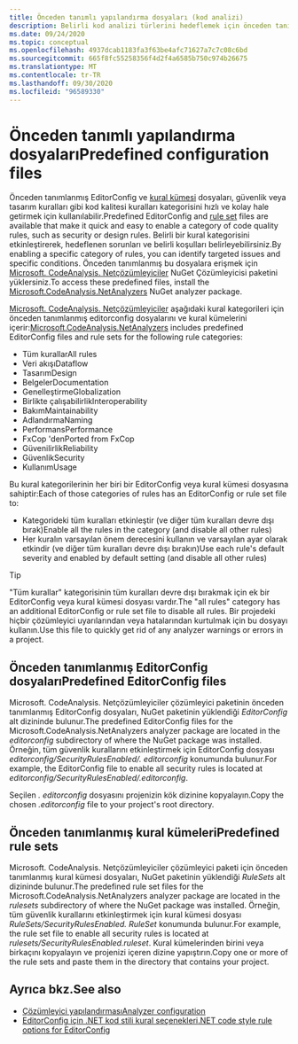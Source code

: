 ```yaml
---
title: Önceden tanımlı yapılandırma dosyaları (kod analizi)
description: Belirli kod analizi türlerini hedeflemek için önceden tanımlanmış editorconfig ve kural kümesi dosyalarını kullanma hakkında bilgi edinin.
ms.date: 09/24/2020
ms.topic: conceptual
ms.openlocfilehash: 4937dcab1183fa3f63be4afc71627a7c7c08c6bd
ms.sourcegitcommit: 665f8fc55258356f4d2f4a6585b750c974b26675
ms.translationtype: MT
ms.contentlocale: tr-TR
ms.lasthandoff: 09/30/2020
ms.locfileid: "96589330"
---
```

# <a name="predefined-configuration-files"></a><span data-ttu-id="d2233-103">Önceden tanımlı yapılandırma dosyaları</span><span class="sxs-lookup"><span data-stu-id="d2233-103">Predefined configuration files</span></span>

<span data-ttu-id="d2233-104">Önceden tanımlanmış EditorConfig ve [kural kümesi](/visualstudio/code-quality/using-rule-sets-to-group-code-analysis-rules) dosyaları, güvenlik veya tasarım kuralları gibi kod kalitesi kuralları kategorisini hızlı ve kolay hale getirmek için kullanılabilir.</span><span class="sxs-lookup"><span data-stu-id="d2233-104">Predefined EditorConfig and [rule set](/visualstudio/code-quality/using-rule-sets-to-group-code-analysis-rules) files are available that make it quick and easy to enable a category of code quality rules, such as security or design rules.</span></span> <span data-ttu-id="d2233-105">Belirli bir kural kategorisini etkinleştirerek, hedeflenen sorunları ve belirli koşulları belirleyebilirsiniz.</span><span class="sxs-lookup"><span data-stu-id="d2233-105">By enabling a specific category of rules, you can identify targeted issues and specific conditions.</span></span> <span data-ttu-id="d2233-106">Önceden tanımlanmış bu dosyalara erişmek için [Microsoft. CodeAnalysis. Netçözümleyiciler](https://github.com/dotnet/roslyn-analyzers#microsoftcodeanalysisnetanalyzers) NuGet Çözümleyicisi paketini yüklersiniz.</span><span class="sxs-lookup"><span data-stu-id="d2233-106">To access these predefined files, install the [Microsoft.CodeAnalysis.NetAnalyzers](https://github.com/dotnet/roslyn-analyzers#microsoftcodeanalysisnetanalyzers) NuGet analyzer package.</span></span>

<span data-ttu-id="d2233-107">[Microsoft. CodeAnalysis. Netçözümleyiciler](https://github.com/dotnet/roslyn-analyzers#microsoftcodeanalysisnetanalyzers) aşağıdaki kural kategorileri için önceden tanımlanmış editorconfig dosyalarını ve kural kümelerini içerir:</span><span class="sxs-lookup"><span data-stu-id="d2233-107">[Microsoft.CodeAnalysis.NetAnalyzers](https://github.com/dotnet/roslyn-analyzers#microsoftcodeanalysisnetanalyzers) includes predefined EditorConfig files and rule sets for the following rule categories:</span></span>

- <span data-ttu-id="d2233-108">Tüm kurallar</span><span class="sxs-lookup"><span data-stu-id="d2233-108">All rules</span></span>
- <span data-ttu-id="d2233-109">Veri akışı</span><span class="sxs-lookup"><span data-stu-id="d2233-109">Dataflow</span></span>
- <span data-ttu-id="d2233-110">Tasarım</span><span class="sxs-lookup"><span data-stu-id="d2233-110">Design</span></span>
- <span data-ttu-id="d2233-111">Belgeler</span><span class="sxs-lookup"><span data-stu-id="d2233-111">Documentation</span></span>
- <span data-ttu-id="d2233-112">Genelleştirme</span><span class="sxs-lookup"><span data-stu-id="d2233-112">Globalization</span></span>
- <span data-ttu-id="d2233-113">Birlikte çalışabilirlik</span><span class="sxs-lookup"><span data-stu-id="d2233-113">Interoperability</span></span>
- <span data-ttu-id="d2233-114">Bakım</span><span class="sxs-lookup"><span data-stu-id="d2233-114">Maintainability</span></span>
- <span data-ttu-id="d2233-115">Adlandırma</span><span class="sxs-lookup"><span data-stu-id="d2233-115">Naming</span></span>
- <span data-ttu-id="d2233-116">Performans</span><span class="sxs-lookup"><span data-stu-id="d2233-116">Performance</span></span>
- <span data-ttu-id="d2233-117">FxCop 'den</span><span class="sxs-lookup"><span data-stu-id="d2233-117">Ported from FxCop</span></span>
- <span data-ttu-id="d2233-118">Güvenilirlik</span><span class="sxs-lookup"><span data-stu-id="d2233-118">Reliability</span></span>
- <span data-ttu-id="d2233-119">Güvenlik</span><span class="sxs-lookup"><span data-stu-id="d2233-119">Security</span></span>
- <span data-ttu-id="d2233-120">Kullanım</span><span class="sxs-lookup"><span data-stu-id="d2233-120">Usage</span></span>

<span data-ttu-id="d2233-121">Bu kural kategorilerinin her biri bir EditorConfig veya kural kümesi dosyasına sahiptir:</span><span class="sxs-lookup"><span data-stu-id="d2233-121">Each of those categories of rules has an EditorConfig or rule set file to:</span></span>

- <span data-ttu-id="d2233-122">Kategorideki tüm kuralları etkinleştir (ve diğer tüm kuralları devre dışı bırak)</span><span class="sxs-lookup"><span data-stu-id="d2233-122">Enable all the rules in the category (and disable all other rules)</span></span>
- <span data-ttu-id="d2233-123">Her kuralın varsayılan önem derecesini kullanın ve varsayılan ayar olarak etkindir (ve diğer tüm kuralları devre dışı bırakın)</span><span class="sxs-lookup"><span data-stu-id="d2233-123">Use each rule's default severity and enabled by default setting (and disable all other rules)</span></span>

> [!TIP]
> <span data-ttu-id="d2233-124">"Tüm kurallar" kategorisinin tüm kuralları devre dışı bırakmak için ek bir EditorConfig veya kural kümesi dosyası vardır.</span><span class="sxs-lookup"><span data-stu-id="d2233-124">The "all rules" category has an additional EditorConfig or rule set file to disable all rules.</span></span> <span data-ttu-id="d2233-125">Bir projedeki hiçbir çözümleyici uyarılarından veya hatalarından kurtulmak için bu dosyayı kullanın.</span><span class="sxs-lookup"><span data-stu-id="d2233-125">Use this file to quickly get rid of any analyzer warnings or errors in a project.</span></span>

## <a name="predefined-editorconfig-files"></a><span data-ttu-id="d2233-126">Önceden tanımlanmış EditorConfig dosyaları</span><span class="sxs-lookup"><span data-stu-id="d2233-126">Predefined EditorConfig files</span></span>

<span data-ttu-id="d2233-127">Microsoft. CodeAnalysis. Netçözümleyiciler çözümleyici paketinin önceden tanımlanmış EditorConfig dosyaları, NuGet paketinin yüklendiği *EditorConfig* alt dizininde bulunur.</span><span class="sxs-lookup"><span data-stu-id="d2233-127">The predefined EditorConfig files for the Microsoft.CodeAnalysis.NetAnalyzers analyzer package are located in the *editorconfig* subdirectory of where the NuGet package was installed.</span></span> <span data-ttu-id="d2233-128">Örneğin, tüm güvenlik kurallarını etkinleştirmek için EditorConfig dosyası *editorconfig/SecurityRulesEnabled/. editorconfig* konumunda bulunur.</span><span class="sxs-lookup"><span data-stu-id="d2233-128">For example, the EditorConfig file to enable all security rules is located at *editorconfig/SecurityRulesEnabled/.editorconfig*.</span></span>

<span data-ttu-id="d2233-129">Seçilen *. editorconfig* dosyasını projenizin kök dizinine kopyalayın.</span><span class="sxs-lookup"><span data-stu-id="d2233-129">Copy the chosen *.editorconfig* file to your project's root directory.</span></span>

## <a name="predefined-rule-sets"></a><span data-ttu-id="d2233-130">Önceden tanımlanmış kural kümeleri</span><span class="sxs-lookup"><span data-stu-id="d2233-130">Predefined rule sets</span></span>

<span data-ttu-id="d2233-131">Microsoft. CodeAnalysis. Netçözümleyiciler çözümleyici paketi için önceden tanımlanmış kural kümesi dosyaları, NuGet paketinin yüklendiği *RuleSets* alt dizininde bulunur.</span><span class="sxs-lookup"><span data-stu-id="d2233-131">The predefined rule set files for the Microsoft.CodeAnalysis.NetAnalyzers analyzer package are located in the *rulesets* subdirectory of where the NuGet package was installed.</span></span> <span data-ttu-id="d2233-132">Örneğin, tüm güvenlik kurallarını etkinleştirmek için kural kümesi dosyası *RuleSets/SecurityRulesEnabled. RuleSet* konumunda bulunur.</span><span class="sxs-lookup"><span data-stu-id="d2233-132">For example, the rule set file to enable all security rules is located at *rulesets/SecurityRulesEnabled.ruleset*.</span></span> <span data-ttu-id="d2233-133">Kural kümelerinden birini veya birkaçını kopyalayın ve projenizi içeren dizine yapıştırın.</span><span class="sxs-lookup"><span data-stu-id="d2233-133">Copy one or more of the rule sets and paste them in the directory that contains your project.</span></span>

## <a name="see-also"></a><span data-ttu-id="d2233-134">Ayrıca bkz.</span><span class="sxs-lookup"><span data-stu-id="d2233-134">See also</span></span>

- [<span data-ttu-id="d2233-135">Çözümleyici yapılandırması</span><span class="sxs-lookup"><span data-stu-id="d2233-135">Analyzer configuration</span></span>](https://github.com/dotnet/roslyn-analyzers/blob/master/docs/Analyzer%20Configuration.md)
- [<span data-ttu-id="d2233-136">EditorConfig için .NET kod stili kural seçenekleri</span><span class="sxs-lookup"><span data-stu-id="d2233-136">.NET code style rule options for EditorConfig</span></span>](code-style-rule-options.md)
